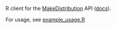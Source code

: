 [homepage]: https://makedistribution.com
[docs]: https://makedistribution.com/s/api/v0/docs/


R client for the [MakeDistribution][homepage] API ([docs][docs]).

For usage, see [example_usage.R](inst/examples/example_usage.R)